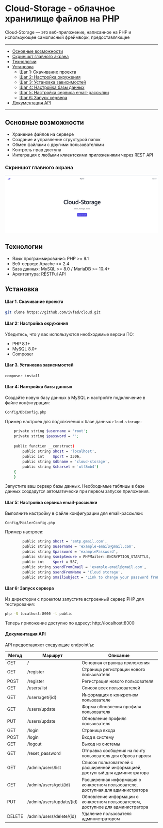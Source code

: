 # Cloud-Storage - облачное хранилище файлов на PHP

Cloud-Storage — это веб-приложение, написанное на PHP и использующее самописный фреймворк, предоставляющее

---
- [Основные возможности](#Основные-возможности)
- [Скриншот главного экрана](#Скриншот-главного-экрана)
- [Технологии](#Технологии)
- [Установка](#Установка)
    - [Шаг 1: Скачивание проекта](#Шаг-1-Скачивание-проекта)
    - [Шаг 2: Настройка окружения](#Шаг-2-Настройка-окружения)
    - [Шаг 3: Установка зависимостей](#Шаг-3-Установка-зависимостей)
    - [Шаг 4: Настройка базы данных](#Шаг-4-Настройка-базы-данных)
    - [Шаг 5: Настройка сервиса email-рассылки](#Шаг-5-Настройка-сервиса-email-рассылки)
    - [Шаг 6: Запуск сервера](#Шаг-6-Запуск-сервера)
- [Документация API](#Документация-API)

---

## Основные возможности

- Хранение файлов на сервере
- Создание и управление структурой папок
- Обмен файлами с другими пользователями
- Контроль прав доступа
- Интеграция с любыми клиентскими приложениями через REST API

### Скриншот главного экрана
![img.png](Readme.png)

## Технологии
- Язык программирования: PHP >= 8.1
- Веб-сервер: Apache >= 2.4
- База данных: MySQL >= 8.0 / MariaDB >= 10.4+
- Архитектура: RESTFul API

## Установка
#### Шаг 1. Скачивание проекта
```bash
git clone https://github.com/ivfad/cloud.git
```

#### Шаг 2: Настройка окружения
Убедитесь, что у вас используются необходимые версии ПО:
- PHP 8.1+
- MySQL 8.0+
- Composer

#### Шаг 3. Установка зависимостей
```bash
composer install
```

#### Шаг 4: Настройка базы данных
Создайте новую базу данных в MySQL и настройте подключение в файле конфигурации:
```bash
Config/DbConfig.php
```
Пример настроек для подключения к базе данных `cloud-storage`:
```bash
    private string $username = 'root';
    private string $password = '';

    public function __construct(
        public string $host = 'localhost',
        public int    $port = 3306,
        public string $dbname = 'cloud-storage',
        public string $charset = 'utf8mb4')
    {
    }
```
Запустите ваш сервер базы данных.
Необходимые таблицы в базе данных создадутся автоматически при первом запуске приложения.

#### Шаг 5: Настройка сервиса email-рассылки
Выполните настройку в файле конфигурации для email-рассылки:
```bash
Config/MailerConfig.php
```
Пример настроек:
```bash
        public string $host = 'smtp.gmail.com',
        public string $username = 'example-email@gmail.com', 
        public string $password = 'examplePassword',
        public string $smtpSecure = PHPMailer::ENCRYPTION_STARTTLS,
        public int    $port = 587,
        public string $sendFromEmail = 'example-email@gmail.com',
        public string $sendFromName = 'Cloud storage',
        public string $mailSubject = 'Link to change your password from Cloud storage')
```
#### Шаг 6: Запуск сервера
Из директории с проектом запустите встроенный сервер PHP для тестирования:

```bash
php -S localhost:8000 -t public
```
Теперь приложение доступно по адресу: http://localhost:8000

#### Документация API
API предоставляет следующие endpoint'ы:

| Метод  | Маршрут                  | Описание                                                                       |
|--------|--------------------------|--------------------------------------------------------------------------------|
| GET    | /                        | Основная страница приложения                                                   |
| GET    | /register                | Страница регистрации нового пользователя                                       |
| POST   | /register                | Регистрация нового пользователя                                                |
| GET    | /users/list              | Список всех пользователей                                                      |
| GET    | /users/get/{id}          | Информация о конкретном пользователе                                           |
| GET    | /users/update            | Форма обновления профиля пользователя                                          |
| PUT    | /users/update            | Обновление профиля пользователя                                                |
| GET    | /login                   | Страница входа                                                                 |
| POST   | /login                   | Вход в систему                                                                 |
| GET    | /logout                  | Выход из системы                                                               |
| GET    | /reset_password          | Отправка сообщения на почту пользователя для сброса пароля                     |
| GET    | /admin/users/list        | Список пользователей с расширенной информацией, доступный для администратора   |
| GET    | /admin/users/get/{id}    | Расширенная информация о конкретном пользователе, доступная для администратора |
| PUT    | /admin/users/update/{id} | Обновление информации о конкретном пользователем, доступное для администратора |
| DELETE | /admin/users/delete/{id} | Удаление пользователя администратором                                          |

